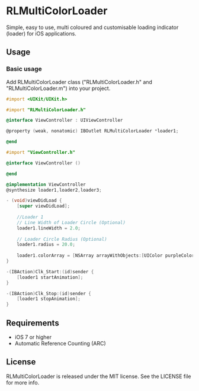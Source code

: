 # RLMultiColorLoader
Simple, easy to use, multi coloured and customisable loading indicator (loader) for iOS applications.

## Usage

### Basic usage

Add RLMultiColorLoader class ("RLMultiColorLoader.h" and "RLMultiColorLoader.m") into your project.

```objective-c
#import <UIKit/UIKit.h>

#import "RLMultiColorLoader.h"

@interface ViewController : UIViewController

@property (weak, nonatomic) IBOutlet RLMultiColorLoader *loader1;

@end
```
```objective-c
#import "ViewController.h"

@interface ViewController ()

@end

@implementation ViewController
@synthesize loader1,loader2,loader3;

- (void)viewDidLoad {
    [super viewDidLoad];
    
    //Loader 1
    // Line Width of Loader Circle (Optional)
    loader1.lineWidth = 2.0;
    
    // Loader Circle Radius (Optional)
    loader1.radius = 20.0;
    
    loader1.colorArray = [NSArray arrayWithObjects:[UIColor purpleColor], nil];
}

-(IBAction)Clk_Start:(id)sender {
    [loader1 startAnimation];
}

-(IBAction)Clk_Stop:(id)sender {
    [loader1 stopAnimation];
}
```
## Requirements

- iOS 7 or higher
- Automatic Reference Counting (ARC)

## License

RLMultiColorLoader is released under the MIT license. See the LICENSE file for more info.

